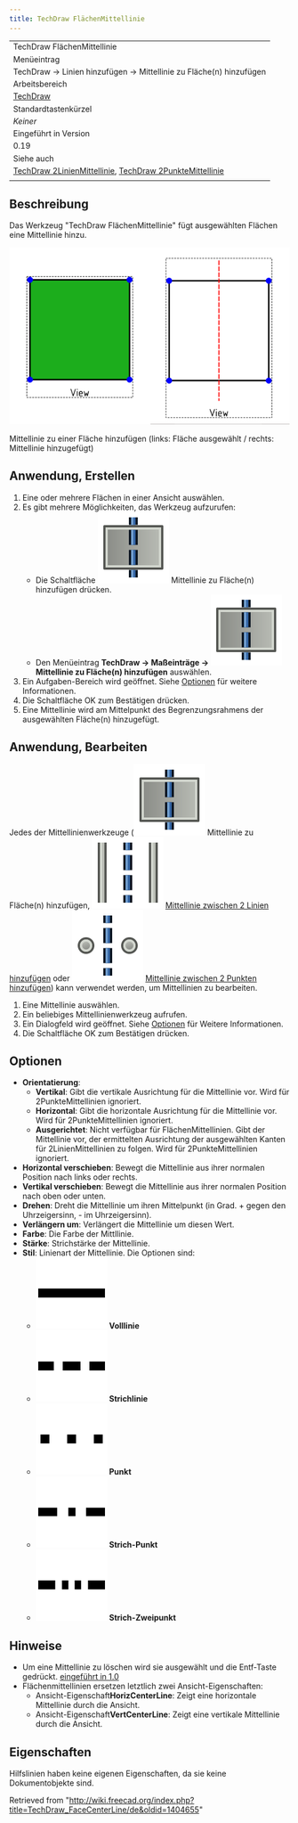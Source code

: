 ```yaml
---
title: TechDraw FlächenMittellinie
---
```


|                                                                                                                                                                                        |
| -------------------------------------------------------------------------------------------------------------------------------------------------------------------------------------- |
| TechDraw FlächenMittellinie                                                                                                                                                            |
| Menüeintrag                                                                                                                                                                            |
| TechDraw → Linien hinzufügen → Mittellinie zu Fläche(n) hinzufügen                                                                                                                     |
| Arbeitsbereich                                                                                                                                                                         |
| [TechDraw](/TechDraw_Workbench/de "TechDraw Workbench/de")                                                                                                                             |
| Standardtastenkürzel                                                                                                                                                                   |
| _Keiner_                                                                                                                                                                               |
| Eingeführt in Version                                                                                                                                                                  |
| 0.19                                                                                                                                                                                   |
| Siehe auch                                                                                                                                                                             |
| [TechDraw 2LinienMittellinie](/TechDraw_2LineCenterLine/de "TechDraw 2LineCenterLine/de"), [TechDraw 2PunkteMittellinie](/TechDraw_2PointCenterLine/de "TechDraw 2PointCenterLine/de") |
|                                                                                                                                                                                        |

## Beschreibung

Das Werkzeug "TechDraw FlächenMittellinie" fügt ausgewählten Flächen eine Mittellinie hinzu.

![](/src/assets/images/TechDraw_FaceCenterLine_Sample.png)

Mittellinie zu einer Fläche hinzufügen (links: Fläche ausgewählt / rechts: Mittellinie hinzugefügt)

## Anwendung, Erstellen

1. Eine oder mehrere Flächen in einer Ansicht auswählen.
2. Es gibt mehrere Möglichkeiten, das Werkzeug aufzurufen:
   - Die Schaltfläche ![](/src/assets/images/TechDraw_FaceCenterLine.svg) Mittellinie zu Fläche(n) hinzufügen drücken.
   - Den Menüeintrag **TechDraw → Maßeinträge → ![](/src/assets/images/TechDraw_FaceCenterLine.svg) Mittellinie zu Fläche(n) hinzufügen** auswählen.
3. Ein Aufgaben-Bereich wird geöffnet. Siehe [Optionen](#Optionen) für weitere Informationen.
4. Die Schaltfläche OK zum Bestätigen drücken.
5. Eine Mittellinie wird am Mittelpunkt des Begrenzungsrahmens der ausgewählten Fläche(n) hinzugefügt.

## Anwendung, Bearbeiten

Jedes der Mittellinienwerkzeuge (![](/src/assets/images/TechDraw_FaceCenterLine.svg) Mittellinie zu Fläche(n) hinzufügen,
![](/src/assets/images/TechDraw_2LineCenterLine.svg) [Mittellinie zwischen 2 Linien hinzufügen](/TechDraw_2LineCenterLine/de "TechDraw 2LineCenterLine/de") oder
![](/src/assets/images/TechDraw_2PointCenterLine.svg) [Mittellinie zwischen 2 Punkten hinzufügen](/TechDraw_2PointCenterLine/de "TechDraw 2PointCenterLine/de"))
kann verwendet werden, um Mittellinien zu bearbeiten.

1. Eine Mittellinie auswählen.
2. Ein beliebiges Mittellinienwerkzeug aufrufen.
3. Ein Dialogfeld wird geöffnet. Siehe [Optionen](#Optionen) für Weitere Informationen.
4. Die Schaltfläche OK zum Bestätigen drücken.

## Optionen

- **Orientatierung**:
  - **Vertikal**: Gibt die vertikale Ausrichtung für die Mittellinie vor. Wird für 2PunkteMittellinien ignoriert.
  - **Horizontal**: Gibt die horizontale Ausrichtung für die Mittellinie vor. Wird für 2PunkteMittellinien ignoriert.
  - **Ausgerichtet**: Nicht verfügbar für FlächenMittellinien. Gibt der Mittellinie vor, der ermittelten Ausrichtung der ausgewählten Kanten für 2LinienMittellinien zu folgen. Wird für 2PunkteMittellinien ignoriert.
- **Horizontal verschieben**: Bewegt die Mittellinie aus ihrer normalen Position nach links oder rechts.
- **Vertikal verschieben**: Bewegt die Mittellinie aus ihrer normalen Position nach oben oder unten.
- **Drehen**: Dreht die Mittellinie um ihren Mittelpunkt (in Grad. + gegen den Uhrzeigersinn, - im Uhrzeigersinn).
- **Verlängern um**: Verlängert die Mittellinie um diesen Wert.
- **Farbe**: Die Farbe der Mittllinie.
- **Stärke**: Strichstärke der Mittellinie.
- **Stil**: Linienart der Mittellinie. Die Optionen sind:
  - ![](/src/assets/images/Continuous-line.svg) **Volllinie**
  - ![](/src/assets/images/Dash-line.svg) **Strichlinie**
  - ![](/src/assets/images/Dot-line.svg) **Punkt**
  - ![](/src/assets/images/DashDot-line.svg) **Strich-Punkt**
  - ![](/src/assets/images/DashDotDot-line.svg) **Strich-Zweipunkt**

## Hinweise

- Um eine Mittellinie zu löschen wird sie ausgewählt und die Entf-Taste gedrückt. [eingeführt in 1.0](/Release_notes_1.0/de "Release notes 1.0/de")
- Flächenmittellinien ersetzen letztlich zwei Ansicht-Eigenschaften:
  - Ansicht-Eigenschaft**HorizCenterLine**: Zeigt eine horizontale Mittellinie durch die Ansicht.
  - Ansicht-Eigenschaft**VertCenterLine**: Zeigt eine vertikale Mittellinie durch die Ansicht.

## Eigenschaften

Hilfslinien haben keine eigenen Eigenschaften, da sie keine Dokumentobjekte sind.

Retrieved from "<http://wiki.freecad.org/index.php?title=TechDraw_FaceCenterLine/de&oldid=1404655>"

